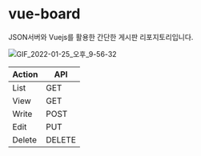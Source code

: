# vue-board

JSON서버와 Vuejs를 활용한 간단한 게시판 리포지토리입니다.

![GIF_2022-01-25_오후_9-56-32](https://user-images.githubusercontent.com/35192352/151121363-a834a2ef-c6b8-4046-b5c3-c40fb6c52f10.gif)

|Action|API|
|------|---|
|List|GET|
|View|GET|
|Write|POST|
|Edit|PUT|
|Delete|DELETE|



